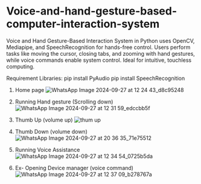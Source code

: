 # Voice-and-hand-gesture-based-computer-interaction-system
Voice and Hand Gesture-Based Interaction System in Python uses OpenCV, Mediapipe, and SpeechRecognition for hands-free control. Users perform tasks like moving the cursor, closing tabs, and zooming with hand gestures, while voice commands enable system control. Ideal for intuitive, touchless computing.
<br>

Requirement Libraries:
pip install PyAudio
pip install SpeechRecognition


1. Home page
![WhatsApp Image 2024-09-27 at 12 24 43_d8c95248](https://github.com/user-attachments/assets/26d40d58-ab04-4f67-99ad-6ed6179a28be)

3. Running Hand gesture (Scrolling down)
![WhatsApp Image 2024-09-27 at 12 31 59_edccbb5f](https://github.com/user-attachments/assets/30249d89-3587-4997-8418-7b44ccd91884)

4. Thumb Up (volume up)
![thum up](https://github.com/user-attachments/assets/508879aa-df78-493e-8623-be1188fd0de2)

5. Thumb Down (volume down)
![WhatsApp Image 2024-09-27 at 20 36 35_71e75512](https://github.com/user-attachments/assets/ff08a74d-d4ce-49bf-b72e-6ef069a129a4)

6. Running Voice Assistance
![WhatsApp Image 2024-09-27 at 12 34 54_0725b5da](https://github.com/user-attachments/assets/64ab1336-cf4b-435c-af84-51331a67369c)

7. Ex- Opening Device manager (voice command)
![WhatsApp Image 2024-09-27 at 12 37 09_b278767a](https://github.com/user-attachments/assets/547d0071-6ddd-4961-9123-bc703900e111)

   
